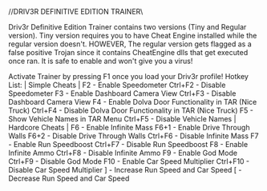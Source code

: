 //DRIV3R DEFINITIVE EDITION TRAINER\\

Driv3r Definitive Edition Trainer contains two versions (Tiny and Regular version). Tiny version requires you to have Cheat Engine installed while the regular version doesn't.
HOWEVER, The regular version gets flagged as a false positive Trojan since it contains CheatEngine dlls that get executed once ran. It is safe to enable and won't give you a virus!


Activate Trainer by pressing F1 once you load your Driv3r profile!
Hotkey List:
| Simple Cheats |
F2 - Enable Speedometer
Ctrl+F2 - Disable Speedometer
F3 - Enable Dashboard Camera View
Ctrl+F3 - Disable Dashboard Camera View
F4 - Enable Dolva Door Functionality in TAR (Nice Truck)
Ctrl+F4 - Disable Dolva Door Functionality in TAR (Nice Truck)
F5 - Show Vehicle Names in TAR Menu
Ctrl+F5 - Disable Vehicle Names
| Hardcore Cheats |
F6 - Enable Infinite Mass
F6+1 - Enable Drive Through Walls
F6+2 - Disable Drive Through Walls
Ctrl+F6 - Disable Infinite Mass
F7 - Enable Run Speedboost
Ctrl+F7 - Disable Run Speedboost
F8 - Enable Infinite Ammo
Ctrl+F8 - Disable Infinite Ammo
F9 - Enable God Mode
Ctrl+F9 - Disable God Mode
F10 - Enable Car Speed Multiplier
Ctrl+F10 - Disable Car Speed Multiplier
] - Increase Run Speed and Car Speed
[ - Decrease Run Speed and Car Speed
